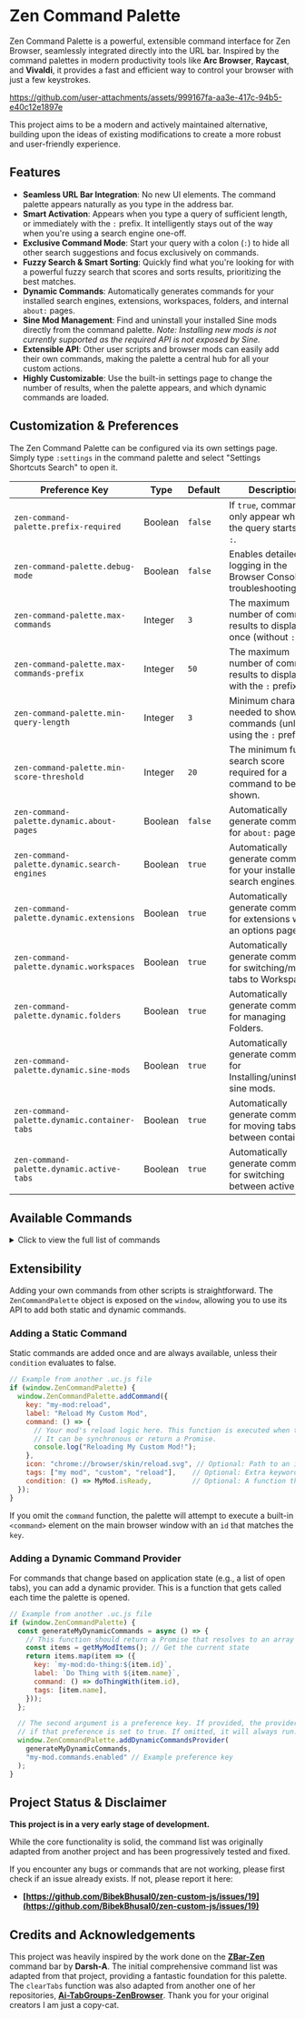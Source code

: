 # Zen Command Palette

Zen Command Palette is a powerful, extensible command interface for Zen Browser, seamlessly integrated directly into the URL bar. Inspired by the command palettes in modern productivity tools like **Arc Browser**, **Raycast**, and **Vivaldi**, it provides a fast and efficient way to control your browser with just a few keystrokes.

https://github.com/user-attachments/assets/999167fa-aa3e-417c-94b5-e40c12e1897e

This project aims to be a modern and actively maintained alternative, building upon the ideas of existing modifications to create a more robust and user-friendly experience.

## Features

- **Seamless URL Bar Integration**: No new UI elements. The command palette appears naturally as you type in the address bar.
- **Smart Activation**: Appears when you type a query of sufficient length, or immediately with the `:` prefix. It intelligently stays out of the way when you're using a search engine one-off.
- **Exclusive Command Mode**: Start your query with a colon (`:`) to hide all other search suggestions and focus exclusively on commands.
- **Fuzzy Search & Smart Sorting**: Quickly find what you're looking for with a powerful fuzzy search that scores and sorts results, prioritizing the best matches.
- **Dynamic Commands**: Automatically generates commands for your installed search engines, extensions, workspaces, folders, and internal `about:` pages.
- **Sine Mod Management**: Find and uninstall your installed Sine mods directly from the command palette. _Note: Installing new mods is not currently supported as the required API is not exposed by Sine._
- **Extensible API**: Other user scripts and browser mods can easily add their own commands, making the palette a central hub for all your custom actions.
- **Highly Customizable**: Use the built-in settings page to change the number of results, when the palette appears, and which dynamic commands are loaded.

## Customization & Preferences

The Zen Command Palette can be configured via its own settings page. Simply type `:settings` in the command palette and select "Settings Shortcuts Search" to open it.

| Preference Key                               | Type    | Default | Description                                                               |
| -------------------------------------------- | ------- | ------- | ------------------------------------------------------------------------- |
| `zen-command-palette.prefix-required`        | Boolean | `false` | If `true`, commands only appear when the query starts with `:`.           |
| `zen-command-palette.debug-mode`             | Boolean | `false` | Enables detailed logging in the Browser Console for troubleshooting.      |
| `zen-command-palette.max-commands`           | Integer | `3`     | The maximum number of command results to display at once (without `:`).   |
| `zen-command-palette.max-commands-prefix`    | Integer | `50`    | The maximum number of command results to display with the `:` prefix.     |
| `zen-command-palette.min-query-length`       | Integer | `3`     | Minimum characters needed to show commands (unless using the `:` prefix). |
| `zen-command-palette.min-score-threshold`    | Integer | `20`    | The minimum fuzzy-search score required for a command to be shown.        |
| `zen-command-palette.dynamic.about-pages`    | Boolean | `false` | Automatically generate commands for `about:` pages.                       |
| `zen-command-palette.dynamic.search-engines` | Boolean | `true`  | Automatically generate commands for your installed search engines.        |
| `zen-command-palette.dynamic.extensions`     | Boolean | `true`  | Automatically generate commands for extensions with an options page.      |
| `zen-command-palette.dynamic.workspaces`     | Boolean | `true`  | Automatically generate commands for switching/moving tabs to Workspaces.  |
| `zen-command-palette.dynamic.folders`        | Boolean | `true`  | Automatically generate commands for managing Folders.                     |
| `zen-command-palette.dynamic.sine-mods`      | Boolean | `true`  | Automatically generate commands for Installing/uninstalling sine mods.    |
| `zen-command-palette.dynamic.container-tabs` | Boolean | `true`  | Automatically generate commands for moving tabs between containers.       |
| `zen-command-palette.dynamic.active-tabs`    | Boolean | `true`  | Automatically generate commands for switching between active tabs.        |

## Available Commands

<details>
<summary>Click to view the full list of commands</summary>

### Tab Management
- Add to Essentials
- Clear Other Tabs
- Close Tab
- Duplicate Tab
- Move Tab Down
- Move Tab Up
- New Tab
- Next Tab
- Pin Tab
- Previous Tab
- Remove from Essentials
- Rename Tab
- Reopen Closed Tab
- Reset Pinned Tab
- Replace Pinned Tab URL with Current
- Show All Tabs Panel
- Toggle Mute Tab
- Unload Tab
- Unload other tabs
- Unpin Tab

### Window Management
- Close Window
- Maximize Window
- Minimize Window
- New Window
- Open Private Window
- Reopen Closed Window

### Navigation & History
- Go Back
- Go Forward
- Hard Reload (Skip Cache)
- Home
- Reload Page
- Stop Loading
- Bookmark All Tabs
- Bookmark This Page
- Search Bookmarks
- Search History
- Show All Bookmarks (Library)
- Show All History (Library)

### Zen Browser Features
- **Compact Mode**: 
  - Toggle Compact Mode
  - Toggle Floating Sidebar
  - Toggle Floating Toolbar
  - Toggle Sidebar
  - Toggle Toolbar
- **Workspaces**: 
  - Change Workspace Icon
  - Change Workspace Name
  - Create New Workspace
  - Delete Workspace
  - Next Workspace
  - Previous Workspace
  - Reorder Workspaces
- **Folders**: 
  - Create New Folder
  - Remove Tab from Folder
- **Split View**: 
  - Split Grid
  - Split Horizontal
  - Split Vertical
  - Unsplit View
- **Glance**:
  - Close Glance
  - Expand Glance
  - Split Glance
- **Themes**: 
  - Open Theme Picker
- **UI**: 
  - Copy Current URL
  - Copy Current URL as Markdown
  - Toggle Sidebar Width
  - Toggle Tabs on Right

### Find & Search
- Find in Page
- Find Next
- Find Previous
- Translate Page

### View & Display
- Toggle Fullscreen
- Zoom In
- Zoom Out
- Reset Zoom
- View Page Info
- View Page Source

### Media & Files
- Open File
- Print Page
- Save Page As...
- Take Screenshot
- Toggle Picture-in-Picture
- View Downloads

### System & Application
- Clear Recent History...
- Clear Startup Cache
- Customize Toolbar...
- Manage Extensions
- Quit Browser
- Restart Browser
- Toggle Work Offline

### Dynamic Commands
- **About Pages**: `Open about:[page-name]` (e.g., "Open about:config").
- **Search Engines**: `Search with: [Engine Name]` to change the default search engine for the next search.
- **Extension Options**: `Extension Options: [Addon Name]` to open the options page for an extension.
- **Container Tabs**: `Open Tab in: [Container Name]` to move the current tab to a different container.
- **Active Tabs**: `Switch to Tab: [Tab Title]` to quickly switch to any open tab, even across workspaces.
- **Workspaces**: `Switch to workspace: [Workspace Name]` and `Move Tab to Workspace: [Workspace Name]`.
- **Sine Mods**: `Install Sine Mod: [Mod Name]` and `Uninstall Sine Mod: [Mod Name]`.
- **Folders**: `Delete Folder: [Folder Name]` and `Move Tab to Folder: [Folder Name]`.

</details>

## Extensibility

Adding your own commands from other scripts is straightforward. The `ZenCommandPalette` object is exposed on the `window`, allowing you to use its API to add both static and dynamic commands.

### Adding a Static Command

Static commands are added once and are always available, unless their `condition` evaluates to false.

```javascript
// Example from another .uc.js file
if (window.ZenCommandPalette) {
  window.ZenCommandPalette.addCommand({
    key: "my-mod:reload",
    label: "Reload My Custom Mod",
    command: () => {
      // Your mod's reload logic here. This function is executed when the command is selected.
      // It can be synchronous or return a Promise.
      console.log("Reloading My Custom Mod!");
    },
    icon: "chrome://browser/skin/reload.svg", // Optional: Path to an icon.
    tags: ["my mod", "custom", "reload"],    // Optional: Extra keywords for fuzzy search.
    condition: () => MyMod.isReady,          // Optional: A function that returns a boolean. The command only appears if it returns true.
  });
}
```

If you omit the `command` function, the palette will attempt to execute a built-in `<command>` element on the main browser window with an `id` that matches the `key`.

### Adding a Dynamic Command Provider

For commands that change based on application state (e.g., a list of open tabs), you can add a dynamic provider. This is a function that gets called each time the palette is opened.

```javascript
// Example from another .uc.js file
if (window.ZenCommandPalette) {
  const generateMyDynamicCommands = async () => {
    // This function should return a Promise that resolves to an array of command objects.
    const items = getMyModItems(); // Get the current state
    return items.map(item => ({
      key: `my-mod:do-thing:${item.id}`,
      label: `Do Thing with ${item.name}`,
      command: () => doThingWith(item.id),
      tags: [item.name],
    }));
  };

  // The second argument is a preference key. If provided, the provider will only run
  // if that preference is set to true. If omitted, it will always run.
  window.ZenCommandPalette.addDynamicCommandsProvider(
    generateMyDynamicCommands,
    "my-mod.commands.enabled" // Example preference key
  );
}
```

## Project Status & Disclaimer

**This project is in a very early stage of development.**

While the core functionality is solid, the command list was originally adapted from another project and has been progressively tested and fixed.

If you encounter any bugs or commands that are not working, please first check if an issue already exists. If not, please report it here:

- **[https://github.com/BibekBhusal0/zen-custom-js/issues/19](https://github.com/BibekBhusal0/zen-custom-js/issues/19)**

## Credits and Acknowledgements

This project was heavily inspired by the work done on the **[ZBar-Zen](https://github.com/Darsh-A/ZBar-Zen)** command bar by **Darsh-A**. The initial comprehensive command list was adapted from that project, providing a fantastic foundation for this palette. The `clearTabs` function was also adapted from another one of her repositories, **[Ai-TabGroups-ZenBrowser](https://github.com/Darsh-A/Ai-TabGroups-ZenBrowser/blob/main/clear.uc.js)**. Thank you for your original creators I am just a copy-cat.